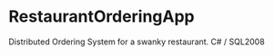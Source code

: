 RestaurantOrderingApp
=====================

Distributed Ordering System for a swanky restaurant. C# / SQL2008
